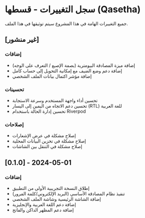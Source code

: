 # سجل التغييرات - قسطها (Qasetha)

جميع التغييرات الهامة في هذا المشروع سيتم توثيقها في هذا الملف.

## [غير منشور]

### إضافات
- إضافة ميزة المصادقة البيومترية (بصمة الإصبع / التعرف على الوجه)
- إضافة دعم وضع الضيف مع إمكانية التحويل إلى حساب كامل
- إضافة مؤشر اكتمال بيانات الملف الشخصي

### تحسينات
- تحسين أداء واجهة المستخدم وسرعة الاستجابة
- تحسين دعم الاتجاه من اليمين إلى اليسار (RTL) للغة العربية
- تحسين إدارة الحالة باستخدام Riverpod

### إصلاحات
- إصلاح مشكلة في عرض الإشعارات
- إصلاح مشكلة في تخزين البيانات المحلية
- إصلاح مشكلة في التنقل بين الشاشات

## [0.1.0] - 2024-05-01

### إضافات
- إطلاق النسخة التجريبية الأولى من التطبيق
- تنفيذ نظام المصادقة الأساسي (البريد الإلكتروني/كلمة المرور)
- إضافة الشاشة الرئيسية وشاشة الملف الشخصي
- إضافة دعم اللغة العربية والإنجليزية
- إضافة دعم المظهر الداكن والفاتح